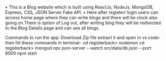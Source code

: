 • This is a Blog website which is built using ReactJs, NodeJs, MongoDB, Express, CSS, JSON Server Fake API.
• Here after register/ login users can access home page where they can write blogs and there will be clock also going on.There is
option of Log out, after writing blog they will be redirected to the Blog Details page and can see all blogs.

Commands to run the app:
Download Zip file extract it and open in vs code-
then hit these commands in terminal-
cd registerback> nodemon
cd registerback> mongod
npx json-server --watch src/data/db.json --port 8000
npm start
